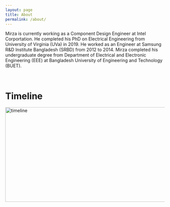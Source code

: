 ```yaml
---
layout: page
title: About
permalink: /about/
---
```


<!--{% include image.html url="/images/octojekyll.png" caption="Octojekyll." width=300 align="right" %}-->

<p>Mirza is currently working as a Component Design Engineer at Intel Corportation. He completed his PhD on Electrical Engineering from University of Virginia (UVa) in 2019. He worked as an Engineer at Samsung R&D Institute Bangladesh (SRBD) from 2012 to 2014. Mirza completed his undergraduate degree from Department of Electrical and Electronic Engineering (EEE) at Bangladesh University of Engineering and Technology (BUET).</p>
<br>

<h1>Timeline</h1>

<img class="Picture" src="{{ site.baseurl }}/images/resumeup.png" alt="timeline" width="1000" height="300">
